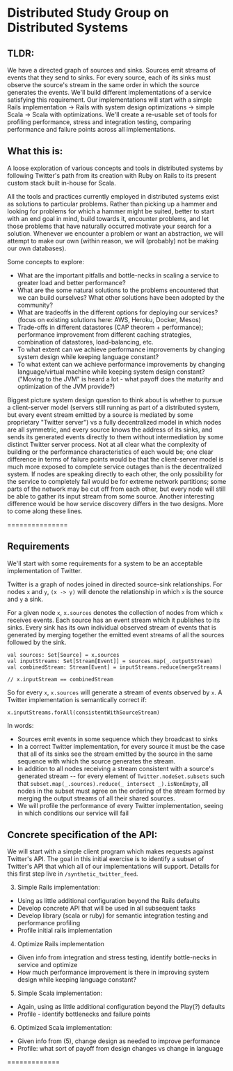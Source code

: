 # Distributed Study Group on Distributed Systems
## TLDR:
We have a directed graph of sources and sinks. Sources emit streams of events that they send to sinks. For every source, each of its sinks must observe the source's stream in the same order in which the source generates the events. We'll build different implementations of a service satisfying this requirement. Our implementations will start with a simple Rails implementation -> Rails with system design optimizations -> simple Scala -> Scala with optimizations. We'll create a re-usable set of tools for profiling performance, stress and integration testing, comparing performance and failure points across all implementations.

## What this is:
A loose exploration of various concepts and tools in distributed systems by following Twitter's path from its creation with Ruby on Rails to its present custom stack built in-house for Scala. 

All the tools and practices currently employed in distributed systems exist as solutions to particular problems. Rather than picking up a hammer and looking for problems for which a hammer might be suited, better to start with an end goal in mind, build towards it, encounter problems, and let those problems that have naturally occurred motivate your search for a solution. Whenever we encounter a problem or want an abstraction, we will attempt to make our own (within reason, we will (probably) not be making our own databases). 

Some concepts to explore:
  + What are the important pitfalls and bottle-necks in scaling a service to greater load and better performance?
  + What are the some natural solutions to the problems encountered that we can build ourselves? What other solutions have been adopted by the community?
  + What are tradeoffs in the different options for deploying our services? (focus on existing solutions here: AWS, Heroku, Docker, Mesos)
  + Trade-offs in different datastores (CAP theorem + performance); performance improvement from different caching strategies, combination of datastores, load-balancing, etc. 
  + To what extent can we achieve performance improvements by changing system design while keeping language constant? 
  + To what extent can we achieve performance improvements by changing language/virtual machine while keeping system design constant? ("Moving to the JVM" is heard a lot - what payoff does the maturity and optimization of the JVM provide?)

Biggest picture system design question to think about is whether to pursue a client-server model (servers still running as part of a distributed system, but every event stream emitted by a source is mediated by some proprietary "Twitter server") vs a fully decentralized model in which nodes are all symmetric, and every source knows the address of its sinks, and sends its generated events directly to them without intermediation by some distinct Twitter server process. Not at all clear what the complexity of building or the performance characteristics of each would be; one clear difference in terms of failure points would be that the client-server model is much more exposed to complete service outages than is the decentralized system. If nodes are speaking directly to each other, the only possibility for the service to completely fail would be for extreme network partitions; some parts of the network may be cut off from each other, but every node will still be able to gather its input stream from some source. Another interesting difference would be how service discovery differs in the two designs. More to come along these lines.

===============
## Requirements

We'll start with some requirements for a system to be an acceptable implementation of Twitter.

Twitter is a graph of nodes joined in directed source-sink relationships. For nodes `x` and `y`, `(x -> y)` will denote the relationship in which `x` is the source and `y` a sink. 

For a given node `x`, `x.sources` denotes the collection of nodes from which `x` receives events. Each source has an event stream which it publishes to its sinks. Every sink has its own individual observed stream of events that is generated by merging together the emitted event streams of all the sources followed by the sink.

```
val sources: Set[Source] = x.sources
val inputStreams: Set[Stream[Event]] = sources.map(_.outputStream)
val combinedStream: Stream[Event] = inputStreams.reduce(mergeStreams)

// x.inputStream == combinedStream
```
So for every `x`, `x.sources` will generate a stream of events observed by `x`. A Twitter implementation is semantically correct if:
```
x.inputStreams.forAll(consistentWithSourceStream)
```
In words: 
  + Sources emit events in some sequence which they broadcast to sinks
  + In a correct Twitter implementation, for every source it must be the case that all of its sinks see the stream emitted by the source in the same sequence with which the source generates the stream.
  + In addition to all nodes receiving a stream consistent with a source's generated stream -- for every element of `Twitter.nodeSet.subsets` such that `subset.map(_.sources).reduce(_ intersect _).isNonEmpty`, all nodes in the subset must agree on the ordering of the stream formed by merging the output streams of all their shared sources. 
  + We will profile the performance of every Twitter implementation, seeing in which conditions our service will fail

## Concrete specification of the API:
We will start with a simple client program which makes requests against Twitter's API. The goal in this initial exercise is to identify a subset of Twitter's API that which all of our implementations will support. Details for this first step live in `/synthetic_twitter_feed`.

3) Simple Rails implementation:
  + Using as little additional configuration beyond the Rails defaults
  + Develop concrete API that will be used in all subsequent tasks
  + Develop library (scala or ruby) for semantic integration testing and performance profiling
  + Profile initial rails implementation

4) Optimize Rails implementation
  + Given info from integration and stress testing, identify bottle-necks in service and optimize
  + How much performance improvement is there in improving system design while keeping language constant?

5) Simple Scala implementation: 
  + Again, using as little additional configuration beyond the Play(?) defaults
  + Profile - identify bottlenecks and failure points

6) Optimized Scala implementation:
  + Given info from (5), change design as needed to improve performance
  + Profile: what sort of payoff from design changes vs change in language

=============




